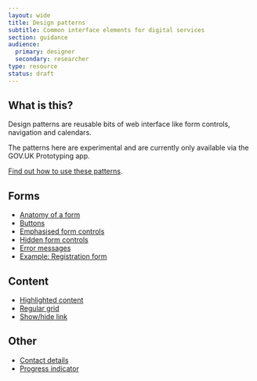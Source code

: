 ```yaml
---
layout: wide
title: Design patterns
subtitle: Common interface elements for digital services
section: guidance
audience: 
  primary: designer
  secondary: researcher
type: resource
status: draft
---
```


<div class="pattern-library">
  <h2>What is this?</h2>
  <p>Design patterns are reusable bits of web interface like form controls, navigation and calendars.</p>
  <p>The patterns here are experimental and are currently only available via the GOV.UK Prototyping app.</p>

  <p><a href="how-to-use.html">Find out how to use these patterns</a>.</p>

</div>

## Forms

* [Anatomy of a form](form-anatomy.html)
* [Buttons](buttons.html)
* [Emphasised form controls](emphasised-form-controls.html)
* [Hidden form controls](hidden-form-controls.html)
* [Error messages](errormessages.html)
* [Example: Registration form](registration-form.html)

## Content

* [Highlighted content](highlighted-content.html)
* [Regular grid](regular-grid.html)
* [Show/hide link](show-hide.html)

## Other

* [Contact details](contact-details.html)
* [Progress indicator](progress-indicator.html)



